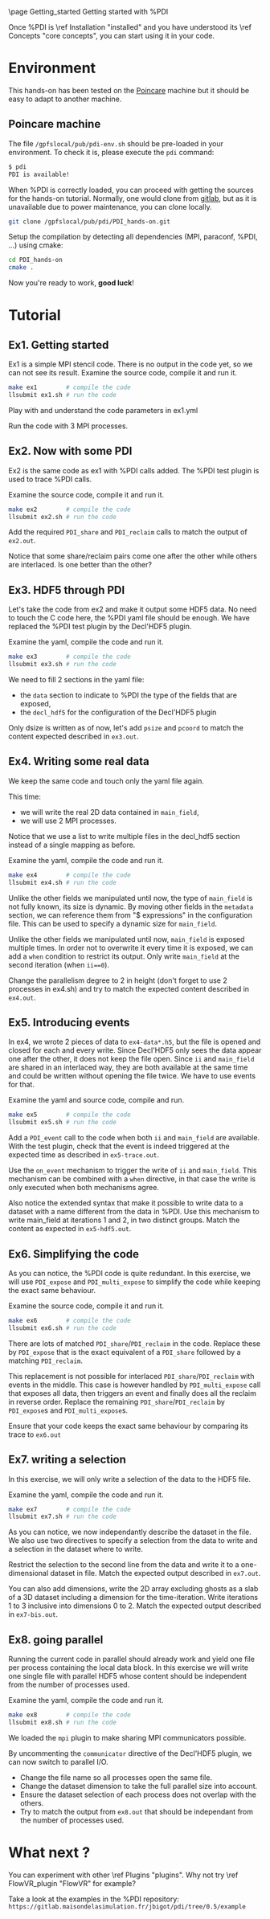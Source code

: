 \page Getting_started Getting started with %PDI

Once %PDI is \ref Installation "installed" and you have understood its
\ref Concepts "core concepts", you can start using it in your code.

# Environment

This hands-on has been tested on the
[Poincare](https://groupes.renater.fr/wiki/poincare/) machine but it should be
easy to adapt to another machine.

## Poincare machine

The file `/gpfslocal/pub/pdi-env.sh` should be pre-loaded in your environment.
To check it is, please execute the `pdi` command:

```bash
$ pdi
PDI is available!
```

When %PDI is correctly loaded, you can proceed with getting the sources for the
hands-on tutorial.
Normally, one would clone from
[gitlab](https://gitlab.maisondelasimulation.fr/PDI/PDI_hands-on), but as it is
unavailable due to power maintenance, you can clone locally.

```bash
git clone /gpfslocal/pub/pdi/PDI_hands-on.git
```

Setup the compilation by detecting all dependencies (MPI, paraconf, %PDI, ...)
using cmake:
```bash
cd PDI_hands-on
cmake .
```

Now you're ready to work, **good luck**!

# Tutorial

## Ex1. Getting started

Ex1 is a simple MPI stencil code.
There is no output in the code yet, so we can not see its result.
Examine the source code, compile it and run it.
```bash
make ex1        # compile the code
llsubmit ex1.sh # run the code
```

Play with and understand the code parameters in ex1.yml

Run the code with 3 MPI processes.

## Ex2. Now with some PDI

Ex2 is the same code as ex1 with %PDI calls added.
The %PDI test plugin is used to trace %PDI calls.

Examine the source code, compile it and run it.
```bash
make ex2        # compile the code
llsubmit ex2.sh # run the code
```

Add the required `PDI_share` and `PDI_reclaim` calls to match the output of
`ex2.out`.

Notice that some share/reclaim pairs come one after the other while others are
interlaced.
Is one better than the other?

## Ex3. HDF5 through PDI

Let's take the code from ex2 and make it output some HDF5 data.
No need to touch the C code here, the %PDI yaml file should be enough.
We have replaced the %PDI test plugin by the Decl'HDF5 plugin.

Examine the yaml, compile the code and run it.
```bash
make ex3        # compile the code
llsubmit ex3.sh # run the code
```

We need to fill 2 sections in the yaml file:
* the `data` section to indicate to %PDI the type of the fields that are
  exposed,
* the `decl_hdf5` for the configuration of the Decl'HDF5 plugin

Only dsize is written as of now, let's add `psize` and `pcoord` to match the
content expected described in `ex3.out`.

## Ex4. Writing some real data

We keep the same code and touch only the yaml file again.

This time:
* we will write the real 2D data contained in `main_field`,
* we will use 2 MPI processes.

Notice that we use a list to write multiple files in the decl_hdf5 section
instead of a single mapping as before.

Examine the yaml, compile the code and run it.
```bash
make ex4        # compile the code
llsubmit ex4.sh # run the code
```

Unlike the other fields we manipulated until now, the type of `main_field` is
not fully known, its size is dynamic.
By moving other fields in the `metadata` section, we can reference them from
"$ expressions" in the configuration file.
This can be used to specify a dynamic size for `main_field`.

Unlike the other fields we manipulated until now, `main_field` is exposed
multiple times.
In order not to overwrite it every time it is exposed, we can add a `when`
condition to restrict its output.
Only write `main_field` at the second iteration (when `ii==0`).

Change the parallelism degree to 2 in height (don't forget to use 2 processes in
ex4.sh) and try to match the expected content described in `ex4.out`.

## Ex5. Introducing events

In ex4, we wrote 2 pieces of data to `ex4-data*.h5`, but the file is opened and
closed for each and every write.
Since Decl'HDF5 only sees the data appear one after the other, it does not keep
the file open.
Since `ii` and `main_field` are shared in an interlaced way, they are both
available at the same time and could be written without opening the file twice.
We have to use events for that.

Examine the yaml and source code, compile and run.
```bash
make ex5        # compile the code
llsubmit ex5.sh # run the code
```

Add a `PDI_event` call to the code when both `ii` and `main_field` are
available.
With the test plugin, check that the event is indeed triggered at the expected
time as described in `ex5-trace.out`.

Use the `on_event` mechanism to trigger the write of `ii` and `main_field`.
This mechanism can be combined with a `when` directive, in that case the write
is only executed when both mechanisms agree.

Also notice the extended syntax that make it possible to write data to a dataset
with a name different from the data in %PDI.
Use this mechanism to write main_field at iterations 1 and 2, in two distinct
groups.
Match the content as expected in `ex5-hdf5.out`.

## Ex6. Simplifying the code

As you can notice, the %PDI code is quite redundant.
In this exercise, we will use `PDI_expose` and `PDI_multi_expose` to simplify
the code while keeping the exact same behaviour.

Examine the source code, compile it and run it.
```bash
make ex6        # compile the code
llsubmit ex6.sh # run the code
```

There are lots of matched `PDI_share`/`PDI_reclaim` in the code.
Replace these by `PDI_expose` that is the exact equivalent of a `PDI_share`
followed by a matching `PDI_reclaim`.

This replacement is not possible for interlaced `PDI_share`/`PDI_reclaim` with
events in the middle.
This case is however handled by `PDI_multi_expose` call that exposes all data,
then triggers an event and finally does all the reclaim in reverse order.
Replace the remaining `PDI_share`/`PDI_reclaim` by `PDI_expose`s and
`PDI_multi_expose`s.

Ensure that your code keeps the exact same behaviour by comparing its trace to
`ex6.out`

## Ex7. writing a selection

In this exercise, we will only write a selection of the data to the HDF5 file.

Examine the yaml, compile the code and run it.
```bash
make ex7        # compile the code
llsubmit ex7.sh # run the code
```

As you can notice, we now independantly describe the dataset in the file.
We also use two directives to specify a selection from the data to write and a
selection in the dataset where to write.

Restrict the selection to the second line from the data and write it to a
one-dimensional dataset in file.
Match the expected output described in `ex7.out`.

You can also add dimensions, write the 2D array excluding ghosts as a slab of a
3D dataset including a dimension for the time-iteration.
Write iterations 1 to 3 inclusive into dimensions 0 to 2.
Match the expected output described in `ex7-bis.out`.

## Ex8. going parallel

Running the current code in parallel should already work and yield one file per
process containing the local data block.
In this exercise we will write one single file with parallel HDF5 whose content
should be independent from the number of processes used.

Examine the yaml, compile the code and run it.
```bash
make ex8        # compile the code
llsubmit ex8.sh # run the code
```

We loaded the `mpi` plugin to make sharing MPI communicators possible.

By uncommenting the `communicator` directive of the Decl'HDF5 plugin, we can now
switch to parallel I/O.
* Change the file name so all processes open the same file.
* Change the dataset dimension to take the full parallel size into account.
* Ensure the dataset selection of each process does not overlap with the others.
* Try to match the output from `ex8.out` that should be independant from the number of processes used.

# What next ?

You can experiment with other \ref Plugins "plugins".
Why not try \ref FlowVR_plugin "FlowVR" for example?

Take a look at the examples in the %PDI repository:
`https://gitlab.maisondelasimulation.fr/jbigot/pdi/tree/0.5/example`
